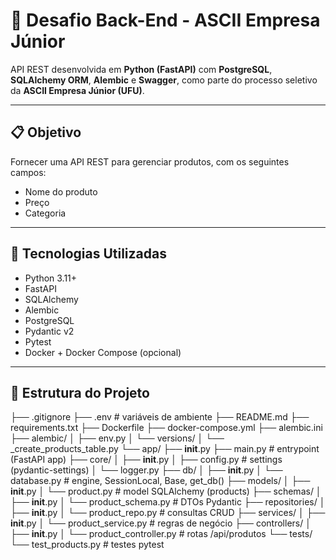 # 🚀 Desafio Back-End - ASCII Empresa Júnior

API REST desenvolvida em **Python (FastAPI)** com **PostgreSQL**, **SQLAlchemy ORM**, **Alembic** e **Swagger**, como parte do processo seletivo da **ASCII Empresa Júnior (UFU)**.

---

## 📋 Objetivo
Fornecer uma API REST para gerenciar produtos, com os seguintes campos:

- Nome do produto  
- Preço  
- Categoria  

---

## 🧱 Tecnologias Utilizadas
- Python 3.11+
- FastAPI
- SQLAlchemy
- Alembic
- PostgreSQL
- Pydantic v2
- Pytest
- Docker + Docker Compose (opcional)

---

## 📂 Estrutura do Projeto

├── .gitignore
├── .env                       # variáveis de ambiente
├── README.md
├── requirements.txt
├── Dockerfile
├── docker-compose.yml
├── alembic.ini
├── alembic/
│   ├── env.py
│   └── versions/
│       └── <timestamp>_create_products_table.py
└── app/
    ├── __init__.py
    ├── main.py                # entrypoint (FastAPI app)
    ├── core/
    │   ├── __init__.py
    │   ├── config.py          # settings (pydantic-settings)
    │   └── logger.py
    ├── db/
    │   ├── __init__.py
    │   └── database.py        # engine, SessionLocal, Base, get_db()
    ├── models/
    │   ├── __init__.py
    │   └── product.py         # model SQLAlchemy (products)
    ├── schemas/
    │   ├── __init__.py
    │   └── product_schema.py  # DTOs Pydantic
    ├── repositories/
    │   ├── __init__.py
    │   └── product_repo.py    # consultas CRUD
    ├── services/
    │   ├── __init__.py
    │   └── product_service.py # regras de negócio
    ├── controllers/
    │   ├── __init__.py
    │   └── product_controller.py  # rotas /api/produtos
    └── tests/
        └── test_products.py   # testes pytest